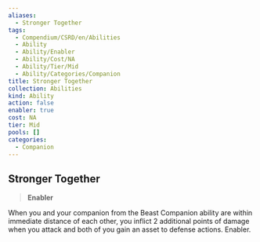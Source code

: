 ```yaml
---
aliases:
  - Stronger Together
tags:
  - Compendium/CSRD/en/Abilities
  - Ability
  - Ability/Enabler
  - Ability/Cost/NA
  - Ability/Tier/Mid
  - Ability/Categories/Companion
title: Stronger Together
collection: Abilities
kind: Ability
action: false
enabler: true
cost: NA
tier: Mid
pools: []
categories:
  - Companion
---
```

## Stronger Together    
>**Enabler**  
    
When you and your companion from the Beast Companion ability are within immediate distance of each other, you inflict 2 additional points of damage when you attack and both of you gain an asset to defense actions. Enabler.